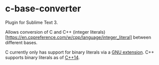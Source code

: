 # c-base-converter

Plugin for Sublime Text 3.

Allows conversion of C and C++ (integer literals)[https://en.cppreference.com/w/cpp/language/integer_literal] between different bases.

C currently only has support for binary literals via a [GNU extension](https://gcc.gnu.org/onlinedocs/gcc/Binary-constants.html).
C++ supports binary literals as of [C++14](http://www.open-std.org/jtc1/sc22/wg21/docs/papers/2012/n3472.pdf).
